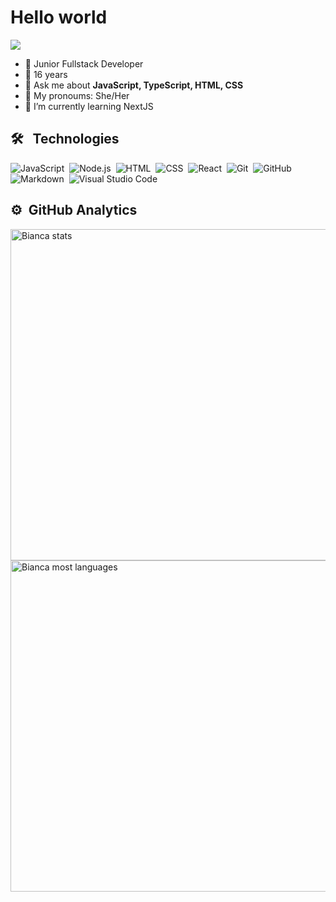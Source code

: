 <h1 align="left"> Hello world <script src="https://gist.github.com/arunprakashpj/48aa20057048b46c6f9ba9d114a8b76f.js"></script> </h1>
<p align="left"> <img src="https://komarev.com/ghpvc/?username=biancadcastro&color=yellow" /> </p>

- 🚀 Junior Fullstack Developer 
- 📆 16 years
- 💬 Ask me about **JavaScript, TypeScript, HTML, CSS**
- 👸 My pronoums: She/Her
- 📖 I’m currently learning NextJS

## 🛠 &nbsp; Technologies

![JavaScript](https://img.shields.io/badge/-JavaScript-05122A?style=flat&logo=javascript)&nbsp;
![Node.js](https://img.shields.io/badge/-Node.js-05122A?style=flat&logo=node.js)&nbsp;
![HTML](https://img.shields.io/badge/-HTML-05122A?style=flat&logo=HTML5)&nbsp;
![CSS](https://img.shields.io/badge/-CSS-05122A?style=flat&logo=CSS3&logoColor=1572B6)&nbsp;
![React](https://img.shields.io/badge/-React-05122A?style=flat&logo=react)&nbsp;
![Git](https://img.shields.io/badge/-Git-05122A?style=flat&logo=git)&nbsp;
![GitHub](https://img.shields.io/badge/-GitHub-05122A?style=flat&logo=github)&nbsp;
![Markdown](https://img.shields.io/badge/-Markdown-05122A?style=flat&logo=markdown)&nbsp;
![Visual Studio Code](https://img.shields.io/badge/-Visual%20Studio%20Code-05122A?style=flat&logo=visual-studio-code&logoColor=007ACC)
## ⚙️ &nbsp;GitHub Analytics

<p align="left">
<img width="530em" src="https://github-readme-stats.vercel.app/api?username=biancadcastro&show_icons=true&theme=vision-friendly-dark" alt="Bianca stats"/>
<img width="530em" src="https://github-readme-stats.vercel.app/api/top-langs/?username=biancadcastro&layout=compact&theme=vision-friendly-dark" alt="Bianca most languages"/>
</p>

